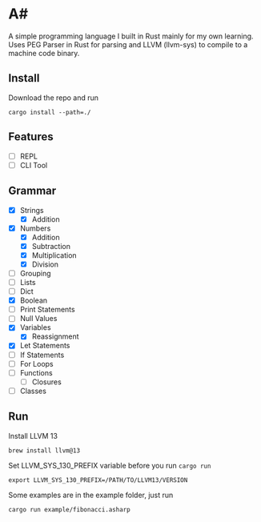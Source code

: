 # A#

A simple programming language I built in Rust mainly for my own learning. Uses PEG Parser in Rust for parsing and LLVM (llvm-sys) to compile to a machine code binary.

## Install 

Download the repo and run 
```
cargo install --path=./
```

## Features

- [ ] REPL
- [ ] CLI Tool

## Grammar

- [x] Strings 
    - [x] Addition
- [x] Numbers 
    - [x] Addition
    - [x] Subtraction
    - [x] Multiplication
    - [x] Division
- [ ] Grouping
- [ ] Lists
- [ ] Dict
- [x] Boolean
- [ ] Print Statements
- [ ] Null Values
- [x] Variables 
    - [x] Reassignment
- [x] Let Statements
- [ ] If Statements 
- [ ] For Loops
- [ ] Functions
    - [ ] Closures
- [ ] Classes

## Run

Install LLVM 13
```
brew install llvm@13
```

Set LLVM_SYS_130_PREFIX variable before you run `cargo run`
```
export LLVM_SYS_130_PREFIX=/PATH/TO/LLVM13/VERSION
```

Some examples are in the example folder, just run 
```
cargo run example/fibonacci.asharp
```
